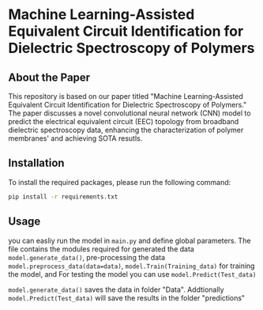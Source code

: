 # Machine Learning-Assisted Equivalent Circuit Identification for Dielectric Spectroscopy of Polymers

## About the Paper
This repository is based on our paper titled "Machine Learning-Assisted Equivalent Circuit Identification for Dielectric Spectroscopy of Polymers." The paper discusses a novel convolutional neural network (CNN) model to predict the electrical equivalent circuit (EEC) topology from broadband dielectric spectroscopy data, enhancing the characterization of polymer membranes' and achieving SOTA resutls.

## Installation
To install the required packages, please run the following command:
```bash
pip install -r requirements.txt
```
## Usage
you can easliy run the model in ```main.py``` and define global parameters. The file contains the modules required for generated the data ```model.generate_data()```, pre-processing the data ```model.preprocess_data(data=data)```, ```model.Train(Training_data)``` for training the model, and 
For testing the model you can use ```model.Predict(Test_data)``` 

```model.generate_data()``` saves the data in folder "Data".
Addtionally ```model.Predict(Test_data)``` will save the results in the folder "predictions"


 